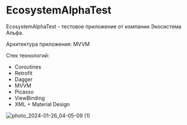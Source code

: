 # EcosystemAlphaTest

EcosystemAlphaTest - тестовое приложение от компании Экосистема Альфа.

Архитектура приложения: MVVM

Стек технологий:
- Coroutines
- Retrofit
- Dagger
- MVVM
- Picasso
- ViewBinding
- XML + Material Design

![photo_2024-01-26_04-05-09 (1)](https://github.com/grigoriymirosedi/EcosystemAlphaTest/assets/92877083/62ce610a-a9e7-46c8-9a1c-3309caab99c6)

